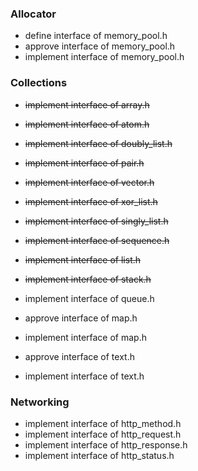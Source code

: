 ### Allocator

- define interface of memory_pool.h
- approve interface of memory_pool.h
- implement interface of memory_pool.h

### Collections 

- ~~implement interface of array.h~~
- ~~implement interface of atom.h~~
- ~~implement interface of doubly_list.h~~
- ~~implement interface of pair.h~~
- ~~implement interface of vector.h~~
- ~~implement interface of xor_list.h~~
- ~~implement interface of singly_list.h~~
- ~~implement interface of sequence.h~~
- ~~implement interface of list.h~~
- ~~implement interface of stack.h~~

- implement interface of queue.h

- approve interface of map.h
- implement interface of map.h

- approve interface of text.h
- implement interface of text.h

### Networking

- implement interface of http_method.h
- implement interface of http_request.h
- implement interface of http_response.h
- implement interface of http_status.h
